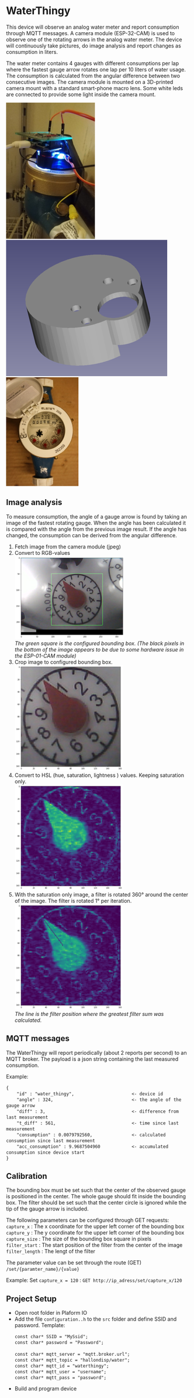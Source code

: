 # WaterThingy

This device will observe an analog water meter and report consumption through MQTT messages. A camera module (ESP-32-CAM) is used to observe one of the rotating arrows in the analog water meter. The device will continuously take pictures, do image analysis and report changes as consumption in liters.

The water meter contains 4 gauges with different consumptions per lap where the fastest gauge arrow rotates one lap per 10 liters of water usage. The consumption is calculated from the angular difference between two consecutive images. The camera module is mounted on a 3D-printed camera mount with a standard smart-phone macro lens. Some white leds are connected to provide some light inside the camera mount.

![setup](setup.png) ![mount](mount.png) ![water meter](vattenmatare.jpeg)

## Image analysis
To measure consumption, the angle of a gauge arrow is found by taking an image of the fastest rotating gauge. When the angle has been calculated it is compared with the angle from the previous image result. If the angle has changed, the consumption can be derived from the angular difference.


1. Fetch image from the camera module (jpeg)
2. Convert to RGB-values  
   ![stage1](stage1.png)  
   *The green square is the configured bounding box. (The black pixels in the bottom of the image appears to be due to some hardware issue in the ESP-01-CAM module)*
3. Crop image to configured bounding box.  
   ![stage1](stage2.png)
4. Convert to HSL (hue, saturation, lightness ) values. Keeping saturation only.  
   ![stage1](stage3.png)
5. With the saturation only image, a filter is rotated 360&deg; around the center of the image. The filter is rotated 1&deg; per iteration.  
   ![](stage4.png)  
   *The line is the filter position where the greatest filter sum was calculated.*


## MQTT messages
The WaterThingy will report periodically (about 2 reports per second) to an MQTT broker. The payload is a json string containing the last measured consumption.

Example:
```
{ 
    "id" : "water_thingy",                      <- device id
    "angle" : 324,                              <- the angle of the gauge arrow
    "diff" : 3,                                 <- difference from last measurement 
    "t_diff" : 561,                             <- time since last measurement
    "consumption" : 0.0079792560,               <- calculated consumption since last measurement
    "acc_consumption" : 9.9687504960            <- accumulated consumption since device start
}
```

## Calibration
The bounding box must be set such that the center of the observed gauge is positioned in the center. The whole gauge should fit inside the bounding box. The filter should be set such that the center circle is ignored while the tip of the gauge arrow is included.

The following parameters can be configured through GET requests:
`capture_x` : The x coordinate for the upper left corner of the bounding box  
`capture_y` : The y coordinate for the upper left corner of the bounding box  
`capture_size` : The size of the bounding box square in pixels  
`filter_start` : The start position of the filter from the center of the image  
`filter_length` : The lengt of the filter  

The parameter value can be set through the route (GET) `/set/{paramter_name}/{value}`


Example:
Set `capture_x = 120` : `GET http://ip_adress/set/capture_x/120`

## Project Setup
- Open root folder in Plaform IO
- Add the file `configuration..h` to the `src` folder and define SSID and password.
  Template:
  ```
  const char* SSID = "MySsid";
  const char* password = "Password";

  const char* mqtt_server = "mqtt.broker.url";
  const char* mqtt_topic = "hallondisp/water";
  const char* mqtt_id = "waterthingy";
  const char* mqtt_user = "username";
  const char* mqtt_pass = "password";
  ```
- Build and program device


